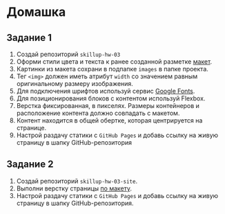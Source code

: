# Домашка

## Задание 1

1. Создай репозиторий `skillup-hw-03`
1. Оформи стили цвета и текста к ранее созданной разметке
   [макет](./assets/markup.psd).
1. Картинки из макета сохрани в подпапке `images` в папке проекта.
1. Тег `<img>` должен иметь атрибут `width` со значением равным
   оригинальному размеру изображения.
1. Для подключения шрифтов используй сервис
   [Google Fonts](https://fonts.google.com/).
1. Для позиционирования блоков с контентом используй Flexbox.
1. Верстка фиксированная, в пикселях. Размеры контейнеров и расположение контента
   должно совпадать с макетом.
1. Контент находится в общей обертке, которая центрируется на странице.
1. Настрой раздачу статики с `GitHub Pages` и добавь ссылку на живую страницу в
   шапку GitHub-репозитория
   
## Задание 2

1. Создай репозиторий `skillup-hw-03-site`.
1. Выполни верстку страницы  [по макету](./assets/site.psd).
1. Настрой раздачу статики с `GitHub Pages` и добавь ссылку на живую страницу в
   шапку GitHub-репозитория.
